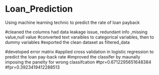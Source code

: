 # Loan_Prediction
Using machine learning technic to predict the rate of loan payback

#cleaned the columns had data leakage issue, redundant info ,missing value,null value
#converted text varaibles to categorical variables, then to dummy variables
#exported the clean dataset as filtered_data

#developed error matrix
#applied cross validation in logistic regression to predict the loan pay-back rate
#improved the classifer by maunally imposing the panelty for wrong classifcation
#tpr=0.6712295651648384
#fpr=0.3923419412288513
